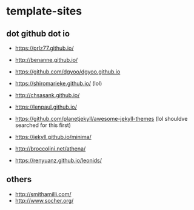 # template-sites

## dot github dot io
- https://prlz77.github.io/
- http://benanne.github.io/
- https://github.com/dgyoo/dgyoo.github.io
- https://shiromarieke.github.io/ (lol)
- http://chsasank.github.io/
- https://lenpaul.github.io/

- https://github.com/planetjekyll/awesome-jekyll-themes (lol shouldve searched for this first)
- https://jekyll.github.io/minima/
- http://broccolini.net/athena/
- https://renyuanz.github.io/leonids/

## others
- http://smithamilli.com/
- http://www.socher.org/
